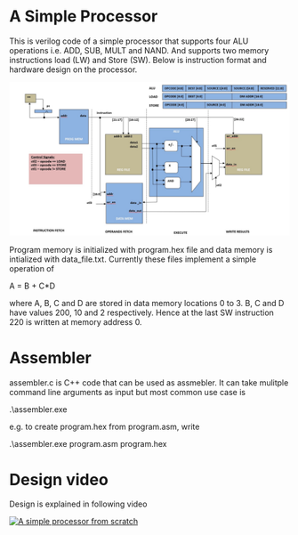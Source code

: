 # A Simple Processor

This is verilog code of a simple processor that supports four ALU operations i.e. ADD, SUB, MULT and NAND. And supports two memory instructions load (LW) and Store (SW). Below is instruction format and hardware design on the processor.

![Processor Design](https://github.com/yasir-javed/simple_processor/blob/main/image.jpg?raw=true)


Program memory is initialized with program.hex file and data memory is intialized with data_file.txt. Currently these files implement a simple operation of


A = B + C*D


where A, B, C and D are stored in data memory locations 0 to 3. B, C and D have values 200, 10 and 2 respectively. Hence at the last SW instruction 220 is written at memory address 0.

# Assembler
assembler.c is C++ code that can be used as assmebler. It can take mulitple command line arguments as input but most common use case is

.\assembler.exe <asm file> <hex file>

e.g. to create program.hex from program.asm, write

.\assembler.exe program.asm program.hex

# Design video
Design is explained in following video


[![A simple processor from scratch](https://img.youtube.com/vi/HCzIK322Pzw/0.jpg)](https://www.youtube.com/watch?v=HCzIK322Pzw)
